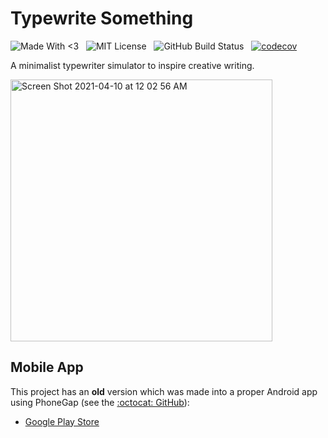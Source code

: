# Typewrite Something

![Made With <3](http://img.shields.io/badge/madewith-<3-red.svg?style=flat)
&nbsp;
![MIT License](http://img.shields.io/badge/license-MIT-lightgrey.svg)
&nbsp;
![GitHub Build Status](https://github.com/bozdoz/typewritesomething/actions/workflows/test-workflow.yml/badge.svg?branch=master)
&nbsp;
[![codecov](https://codecov.io/gh/bozdoz/typewritesomething/branch/staging/graph/badge.svg?token=5QGFIHRGBG)](https://codecov.io/gh/bozdoz/typewritesomething)
&nbsp;

A minimalist typewriter simulator to inspire creative writing.

<img width="419" alt="Screen Shot 2021-04-10 at 12 02 56 AM" src="https://user-images.githubusercontent.com/1410985/114257815-ca1e6380-9998-11eb-8626-fb561da639f6.png">

## Mobile App

This project has an **old** version which was made into a proper Android app using PhoneGap (see the [:octocat: GitHub](https://github.com/bozdoz/phonegap-typewritesomething)):

- [Google Play Store](https://play.google.com/store/apps/details?id=com.phonegap.typewritesomething)
